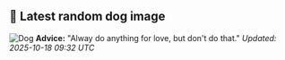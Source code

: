 ## 🐶 Latest random dog image
![Dog](https://images.dog.ceo/breeds/labrador/n02099712_2228.jpg)
**Advice:** "Alway do anything for love, but don't do that."
*Updated: 2025-10-18 09:32 UTC*
